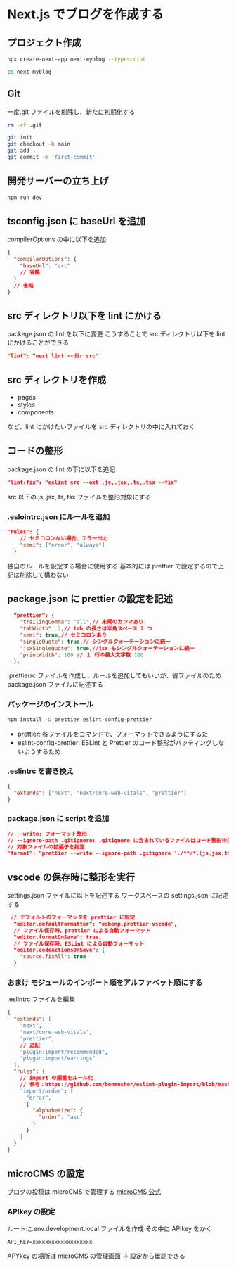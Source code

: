 # Next.js でブログを作成する

## プロジェクト作成

```bash
npx create-next-app next-myblog --typescript

cd next-myblog
```

## Git

一度.git ファイルを削除し、新たに初期化する

```bash
rm -rf .git
```

```bash
git init
git checkout -b main
git add .
git commit -m 'first-commit'
```

## 開発サーバーの立ち上げ

```bash
npm run dev
```

## tsconfig.json に baseUrl を追加

compilerOptions の中に以下を追加

```json
{
  "compilerOptions": {
    "baseUrl": "src"
    // 省略
  }
  // 省略
}
```

## src ディレクトリ以下を lint にかける

packege.json の lint を以下に変更
こうすることで src ディレクトリ以下を lint にかけることができる

```json
"lint": "next lint --dir src"
```

## src ディレクトリを作成

- pages
- styles
- components

など、lint にかけたいファイルを src ディレクトリの中に入れておく

## コードの整形

package.json の lint の下に以下を追記

```json
"lint:fix": "eslint src --ext .js,.jsx,.ts,.tsx --fix"
```

src 以下の.js,.jsx,.ts,.tsx ファイルを整形対象にする

### .eslointrc.json にルールを追加

```json
"rules": {
    // セミコロンない場合、エラー出力
    "semi": ["error", "always"]
  }
```

独自のルールを設定する場合に使用する
基本的には prettier で設定するので上記は削除して構わない

## package.json に prettier の設定を記述

```json
  "prettier": {
    "trailingComma": "all",// 末尾のカンマあり
    "tabWidth": 2,// tab の長さは半角スペース 2 つ
    "semi": true,// セミコロンあり
    "singleQuote": true,// シングルクォーテーションに統一
    "jsxSingleQuote": true,//jsx もシングルクォーテーションに統一
    "printWidth": 100 // １ 行の最大文字数 100
  },
```

.prettierrc ファイルを作成し、ルールを追加してもいいが、省ファイルのため package.json
ファイルに記述する

### パッケージのインストール

```bash
npm install -D prettier eslint-config-prettier
```

- prettier: 各ファイルをコマンドで、フォーマットできるようにするた
- eslint-config-prettier: ESLint と Prettier のコード整形がバッティングしないようするため

### .eslintrc を書き換え

```json
{
  "extends": ["next", "next/core-web-vitals", "prettier"]
}
```

### package.json に script を追加

```json
// --write: フォーマット整形
// --ignore-path .gitignore: .gitignore に含まれているファイルはコード整形の対象外
// 対象ファイルの拡張子を指定
"format": "prettier --write --ignore-path .gitignore './**/*.{js,jsx,ts,tsx,json,css}'"
```

## vscode の保存時に整形を実行

settings.json ファイルに以下を記述する
ワークスペースの settings.json に記述する

```json
 // デフォルトのフォーマッタを prettier に設定
  "editor.defaultFormatter": "esbenp.prettier-vscode",
  // ファイル保存時、prettier による自動フォーマット
  "editor.formatOnSave": true,
  // ファイル保存時、ESLint による自動フォーマット
  "editor.codeActionsOnSave": {
    "source.fixAll": true
  }
```

### おまけ モジュールのインポート順をアルファベット順にする

.eslintrc ファイルを編集

```json
{
  "extends": [
    "next",
    "next/core-web-vitals",
    "prettier",
    // 追記
    "plugin:import/recommended",
    "plugin:import/warnings"
  ],
  "rules": {
    // import の順番をルール化
    // 参考：https://github.com/benmosher/eslint-plugin-import/blob/master/docs/rules/order.md
    "import/order": [
      "error",
      {
        "alphabetize": {
          "order": "asc"
        }
      }
    ]
  }
}
```

## microCMS の設定

ブログの投稿は microCMS で管理する
[microCMS 公式](https://microcms.io/)

### APIkey の設定

ルートに.env.development.local ファイルを作成
その中に APIkey をかく

```
API_KEY=xxxxxxxxxxxxxxxxxxx
```

APYkey の場所は microCMS の管理画面 → 設定から確認できる
